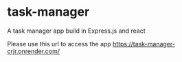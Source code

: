 # task-manager
A task manager app build in Express.js and react

Please use this url to access the app
https://task-manager-crjr.onrender.com/